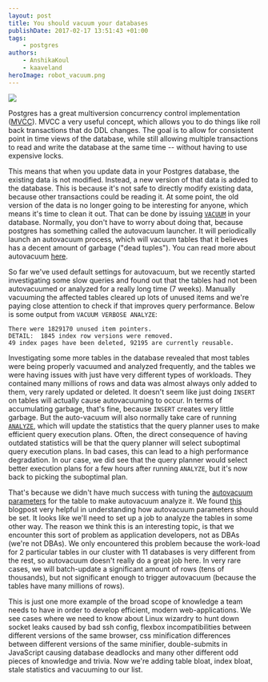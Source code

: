 ```yaml
---
layout: post
title: You should vacuum your databases
publishDate: 2017-02-17 13:51:43 +01:00
tags: 
    - postgres
authors:
    - AnshikaKoul
    - kaaveland
heroImage: robot_vacuum.png
---
```


![](robot_vacuum.png)


Postgres has a great multiversion concurrency control implementation ([MVCC](https://en.wikipedia.org/wiki/Multiversion_concurrency_control)). MVCC a very useful concept, which allows you to do things like roll back transactions that do DDL changes. The goal is to allow for consistent point in time views of the database, while still allowing multiple transactions to read and write the database at the same time -- without having to use expensive locks.

This means that when you update data in your Postgres database, the existing data is not modified. Instead, a new version of that data is added to the database. This is because it's not safe to directly modify existing data, because other transactions could be reading it. At some point, the old version of the data is no longer going to be interesting for anyone, which means it's time to clean it out. That can be done by issuing [`VACUUM`](https://www.postgresql.org/docs/9.5/static/sql-vacuum.html) in your database. Normally, you don't have to worry about doing that, because postgres has something called the autovacuum launcher. It will periodically launch an autovacuum process, which will vacuum tables that it believes has a decent amount of garbage ("dead tuples"). You can read more about autovacuum [here](https://www.postgresql.org/docs/9.5/static/routine-vacuuming.html).

So far we've used default settings for autovacuum, but we recently started investigating some slow queries and found out that the tables had not been autovacuumed or analyzed for a really long time (7 weeks). Manually vacuuming the affected tables cleared up lots of unused items and we're paying close attention to check if that improves query performance. Below is some output from `VACUUM VERBOSE ANALYZE`:

```
There were 1829170 unused item pointers.
DETAIL:  1845 index row versions were removed.
49 index pages have been deleted, 92195 are currently reusable.
```

Investigating some more tables in the database revealed that most tables were being properly vacuumed and analyzed frequently, and the tables we were having issues with just have very different types of workloads. They contained many millions of rows and data was almost always only added to them, very rarely updated or deleted. It doesn't seem like just doing `INSERT` on tables will actually cause autovacuuming to occur. In terms of accumulating garbage, that's fine, because `INSERT` creates very little garbage. But the auto-vacuum will also normally take care of running [`ANALYZE`](https://www.postgresql.org/docs/9.5/static/sql-analyze.html), which will update the statistics that the query planner uses to make efficient query execution plans. Often, the direct consequence of having outdated statistics will be that the query planner will select suboptimal query execution plans. In bad cases, this can lead to a high performance degradation. In our case, we did see that the query planner would select better execution plans for a few hours after running `ANALYZE`, but it's now back to picking the suboptimal plan.

That's because we didn't have much success with tuning the [autovacuum parameters](https://www.postgresql.org/docs/9.5/static/sql-createtable.html#SQL-CREATETABLE-STORAGE-PARAMETERS) for the table to make autovacuum analyze it. We found [this](https://www.citusdata.com/blog/2016/11/04/autovacuum-not-the-enemy/) blogpost very helpful in understanding how autovacuum parameters should be set. It looks like we'll need to set up a job to analyze the tables in some other way. The reason we think this is an interesting topic, is that we encounter this sort of problem as application developers, not as DBAs (we're not DBAs). We only encountered this problem because the work-load for 2 particular tables in our cluster with 11 databases is very different from the rest, so autovacuum doesn't really do a great job here. In very rare cases, we will batch-update a significant amount of rows (tens of thousands), but not significant enough to trigger autovacuum (because the tables have many millions of rows).

This is just one more example of the broad scope of knowledge a team needs to have in order to develop efficient, modern web-applications. We see cases where we need to know about Linux wizardry to hunt down socket leaks caused by bad ssh config, flexbox incompatibilities between different versions of the same browser, css minification differences between different versions of the same minifier, double-submits in JavaScript causing database deadlocks and many other different odd pieces of knowledge and trivia. Now we're adding table bloat, index bloat, stale statistics and vacuuming to our list.
